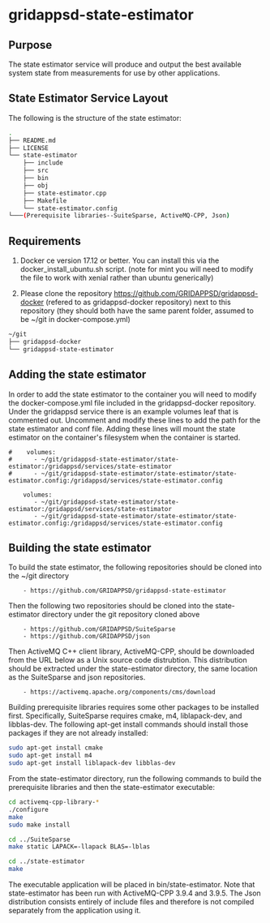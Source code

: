 # gridappsd-state-estimator

## Purpose

The state estimator service will produce and output the best available system state from measurements for use by other applications.

## State Estimator Service Layout

The following is the structure of the state estimator:

```` bash
.
├── README.md
├── LICENSE
└── state-estimator
    ├── include
    ├── src
    ├── bin
    ├── obj
    ├── state-estimator.cpp
    ├── Makefile
    └── state-estimator.config
└───(Prerequisite libraries--SuiteSparse, ActiveMQ-CPP, Json)
````

## Requirements 

1. Docker ce version 17.12 or better.  You can install this via the docker_install_ubuntu.sh script.  (note for mint you will need to modify the file to work with xenial rather than ubuntu generically)

2. Please clone the repository <https://github.com/GRIDAPPSD/gridappsd-docker> (refered to as gridappsd-docker repository) next to this repository (they should both have the same parent folder, assumed to be ~/git in docker-compose.yml)

```` bash
~/git
├── gridappsd-docker
└── gridappsd-state-estimator	
````

## Adding the state estimator

In order to add the state estimator to the container you will need to modify the docker-compose.yml file included in the gridappsd-docker repository.  Under the gridappsd service there is an example volumes leaf that is commented out.  Uncomment and modify these lines to add the path for the state estimator and conf file.  Adding these lines will mount the state estimator on the container's filesystem when the container is started.

````
#    volumes:
#      - ~/git/gridappsd-state-estimator/state-estimator:/gridappsd/services/state-estimator
#      - ~/git/gridappsd-state-estimator/state-estimator/state-estimator.config:/gridappsd/services/state-estimator.config

    volumes:
       - ~/git/gridappsd-state-estimator/state-estimator:/gridappsd/services/state-estimator
       - ~/git/gridappsd-state-estimator/state-estimator/state-estimator.config:/gridappsd/services/state-estimator.config

````

## Building the state estimator

To build the state estimator, the following repositories should be cloned into the ~/git directory

````
	- https://github.com/GRIDAPPSD/gridappsd-state-estimator

````

Then the following two repositories should be cloned into the state-estimator directory under the git repository cloned above

````
	- https://github.com/GRIDAPPSD/SuiteSparse
	- https://github.com/GRIDAPPSD/json

````

Then ActiveMQ C++ client library, ActiveMQ-CPP, should be downloaded from the URL below as a Unix source code distrubtion.  This distribution should be extracted under the state-estimator directory, the same location as the SuiteSparse and json repositories.

````
    - https://activemq.apache.org/components/cms/download

````

Building prerequisite libraries requires some other packages to be installed first.  Specifically, SuiteSparse requires cmake, m4, liblapack-dev, and libblas-dev.  The following apt-get install commands should install those packages if they are not already installed:

```` bash
sudo apt-get install cmake
sudo apt-get install m4
sudo apt-get install liblapack-dev libblas-dev
````

From the state-estimator directory, run the following commands to build the prerequisite libraries and then the state-estimator executable:

```` bash
cd activemq-cpp-library-*
./configure
make
sudo make install

cd ../SuiteSparse
make static LAPACK=-llapack BLAS=-lblas

cd ../state-estimator
make
````

The executable application will be placed in bin/state-estimator. Note that state-estimator has been run with ActiveMQ-CPP 3.9.4 and 3.9.5.  The Json distribution consists entirely of include files and therefore is not compiled separately from the application using it.


